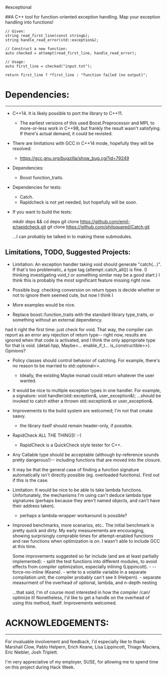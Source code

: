 
#exceptional

##A C++ tool for function-oriented exception handling. Map your exception handling into functions!

```
// Given:
string read_first_line(const string&);
string handle_read_error(std::exception&);

// Construct a new function:
auto checked = attempt(read_first_line, handle_read_error);

// Usage:
auto first_line = checked("input.txt");

return first_line ? *first_line : "function failed (no output)";
```

# Dependencies:
---

* C++14. It is likely possible to port the library to C++11.
	- The earliest versions of this used Boost.Preprocessor and MPL to more-or-less
	work in C++98, but frankly the result wasn't satisfying. If there's actual demand,
	it could be revisted.

* There are limitations with GCC in C++14 mode, hopefully they will be resolved:
	- https://gcc.gnu.org/bugzilla/show_bug.cgi?id=79249

* Dependencies:
	- Boost function_traits.

* Dependencies for tests:
	- Catch.
	- Rapidcheck is not yet needed, but hopefully will be soon.

* If you want to build the tests:

	mkdir deps && cd deps
	git clone https://github.com/emil-e/rapidcheck.git
	git clone https://github.com/philsquared/Catch.git

	...I can probably be talked in to making these submodules.

## Limitations, TODO, Suggested Projects:

* Limitation: An exception handler taking void should generate "catch(...)". If that's too 
problematic, a type tag (attempt::catch_all()) is fine. (I thinking investigating void_t or something similar may be a good start.) I
think this is probably the most significant feature missing right now.

* Possible bug: checking conversion on return types is decide whether or not to ignore them seemed cute, but now I think I
* More examples would be nice. 

* Replace boost::function_traits with the standard library type_traits, or something without an external dependency.

had it right the first time: just check for void. That way, the compiler can report as an error any rejection of
return type-- right now, results are ignored when that code is activated, and I think the only appropriate type for
that is void. (detail.hpp, Maybe<... enable_if_t... is_constructible>>). Opinions?

* Policy classes should control behavior of catching. For example, there's no reason to be married to std::optional<>.
	- Ideally, the existing Maybe monad could return whatever the user wanted.

* It would be nice to multiple exception types in one handler. For example, a signature:
	void handler(std::exception&, user_exception&);
...should be invoked to catch either a thrown std::exception& or user_exception&.

* Improvements to the build system are welcomed; I'm not that cmake saavy.
	- the library itself should remain header-only, if possible.

* RapidCheck ALL THE THINGS! :-)
	- RapidCheck is a QuickCheck style tester for C++.

* Any Callable type should be acceptable (although by-reference sounds pretty dangerous!)-- including functions
  that are moved into the closure.

* It may be that the general case of finding a function signature automatically isn't direclty possible (eg. overloaded
  functions). Find out if this is the case.

* Limitation: It would be nice to be able to take lambda functions. Unfortunately, the mechanisms I'm using can't deduce lambda type signatures (perhaps because they aren't named objects, and can't have their address taken).
	- perhaps a lambda-wrapper workaround is possible?

* Improved benchmarks, more scenarios, etc..
	The initial benchmark is pretty quick and dirty. My early measurements are encouraging, showing surprisingly comprable times for
	attempt-enabled functions and raw functions when optimization is on. I wasn't able to include GCC at this time.

	Some improvements suggested so far include (and are at least partially implemented):
		- split the test functions into different modules, to avoid effects from
		compiler optimization, especially inlining (Lippincott).
		- --force-no-inline (Keane).
		- write to a volatile variable in a separate compilation unit; the compiler probably can't see it (Helpern).
		- separate measurment of the overhead of optional, lambda, and n-depth nesting

	...that said, I'm of course most interested in how the compiler /can/ optimize it! Nonetheless, I'd like to get a handle on the overhead of using this method, itself. Improvements welcomed.

# ACKNOWLEDGEMENTS:
---

For invaluable involvement and feedback, I'd especially like to thank:
Marshall Clow, Pablo Helpern, Erich Keane, Lisa Lippincott, Thiago Maciera, Eric Niebler, Josh Triplett.

I'm very appreciative of my employer, SUSE, for allowing me to spend time on this project during Hack Week.

